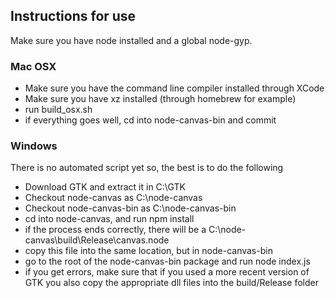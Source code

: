 ## Instructions for use

Make sure you have node installed and a global node-gyp.

### Mac OSX
 * Make sure you have the command line compiler installed through XCode
 * Make sure you have xz installed (through homebrew for example)
 * run build_osx.sh
 * if everything goes well, cd into node-canvas-bin and commit

### Windows
There is no automated script yet so, the best is to do the following
 * Download GTK and extract it in C:\GTK
 * Checkout node-canvas as C:\node-canvas
 * Checkout node-canvas-bin as C:\node-canvas-bin
 * cd into node-canvas, and run npm install
 * if the process ends correctly, there will be a C:\node-canvas\build\Release\canvas.node
 * copy this file into the same location, but in node-canvas-bin
 * go to the root of the node-canvas-bin package and run node index.js
 * if you get errors, make sure that if you used a more recent version of GTK you also copy the 
   appropriate dll files into the build/Release folder
